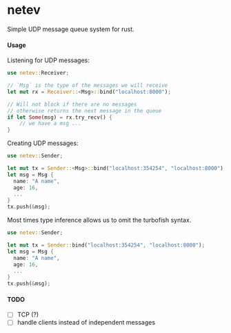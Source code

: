 # netev

Simple UDP message queue system for rust.

#### Usage

Listening for UDP messages:
```rust
use netev::Receiver;

// `Msg` is the type of the messages we will receive
let mut rx = Receiver::<Msg>::bind("localhost:8000");

// Will not block if there are no messages
// otherwise returns the next message in the queue
if let Some(msg) = rx.try_recv() {
    // we have a msg ...
}
```

Creating UDP messages:
```rust
use netev::Sender;

let mut tx = Sender::<Msg>::bind("localhost:354254", "localhost:8000");
let msg = Msg {
  name: "A name",
  age: 16,
  ...
}
tx.push(&msg);
```

Most times type inference allows us to omit the turbofish syntax.
```rust
use netev::Sender;

let mut tx = Sender::bind("localhost:354254", "localhost:8000");
let msg = Msg {
  name: "A name",
  age: 16,
  ...
}
tx.push(&msg);
```

#### TODO

- [ ] TCP (?)
- [ ] handle clients instead of independent messages
